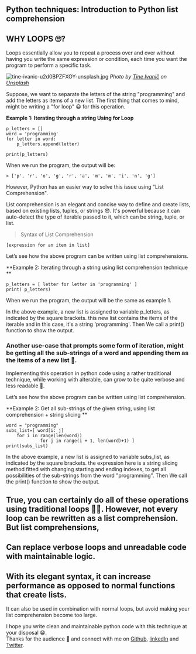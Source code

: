 ## Python techniques: Introduction to Python list comprehension




## WHY LOOPS 🙄?
Loops essentially allow you to repeat a process over and over without having you write the same expression or condition, each time you want the program to perform a specific task.

![tine-ivanic-u2d0BPZFXOY-unsplash.jpg](https://cdn.hashnode.com/res/hashnode/image/upload/v1598219027319/mpKdRkMIV.jpeg)
*<span>Photo by <a href="https://unsplash.com/@tine999?utm_source=unsplash&amp;utm_medium=referral&amp;utm_content=creditCopyText">Tine Ivanič</a> on <a href="https://unsplash.com/s/photos/loop?utm_source=unsplash&amp;utm_medium=referral&amp;utm_content=creditCopyText">Unsplash</a></span>*

Suppose, we want to separate the letters of the string "programming" and add the letters as items of a new list. The first thing that comes to mind, might be writing a 
"for loop" 😀 for this operation. 

**Example 1: Iterating through a string Using for Loop**

```
p_letters = []
word = 'programming'
for letter in word:
    p_letters.append(letter)

print(p_letters)
``` 
When we run the program, the output will be:
```
> ['p', 'r', 'o', 'g', 'r', 'a', 'm', 'm', 'i', 'n', 'g']
 ```

However, Python has an easier way to solve this issue using "List Comprehension". 

List comprehension is an elegant and concise way to define and create lists, based on existing lists, tuples, or strings 😎. It's powerful because it can auto-detect the type of iterable passed to it, which can be string, tuple, or list.  
> Syntax of List Comprehension

```
[expression for an item in list]
``` 
Let’s see how the above program can be written using list comprehensions.

**Example 2: Iterating through a string using list comprehension technique **
 
```
p_letters = [ letter for letter in 'programming' ]
print( p_letters)
``` 
When we run the program, the output will be the same as example 1. 

In the above example, a new list is assigned to variable p_letters, as indicated by the square brackets. this new list contains the items of the iterable and in this case, it's a  string 'programming'. Then We call a print() function to show the output.

 ### Another use-case that prompts some form of iteration, might be getting all the sub-strings of a word and appending them as the items of a new list 🤔. 

Implementing this operation in python code using a rather traditional technique, while working with alterable, can grow to be quite verbose and less readable 😬.

Let’s see how the above program can be written using list comprehension.

**Example 2: Get all sub-strings of the given string, using list comprehension + string slicing  **

```
word = "programming"
subs_list=[ word[i: j] 
	for i in range(len(word)) 
    	     for j in range(i + 1, len(word)+1) ] 
print(subs_list)
``` 
In the above example, a new list is assigned to variable subs_list, as indicated by the square brackets. the expression here is a string slicing method fitted with changing starting and ending indexes, to get all possibilities of the sub-strings from the word "programming".
Then We call the print() function to show the output.

True, you can certainly do all of these operations using traditional loops 🤷‍♂️. However, not every loop can be rewritten as a list comprehension. 
But list comprehensions, 
- 
Can replace verbose loops and unreadable code with maintainable logic.
- 
 With its elegant syntax, it can increase performance as opposed to normal functions that create lists.
- 
 It can also be used in combination with normal loops, but avoid making your list comprehension become too large.



I hope you write clean and maintainable python code with this technique at your disposal 😁.  
Thanks for the audience 🤗 and connect with me on [Github](https://github.com/nextwebb), [linkedIn](https://www.linkedin.com/in/peterson-oaikhenah-102645144/) and [Twitter](https://twitter.com/i_am_nextwebb).  







